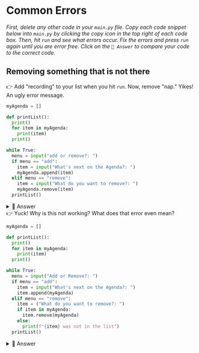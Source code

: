 # Common Errors

*First, delete any other code in your `main.py` file. Copy each code snippet below into `main.py` by clicking the copy icon in the top right of each code box. Then, hit `run` and see what errors occur. Fix the errors and press `run` again until you are error free. Click on the `👀 Answer` to compare your code to the correct code.*

## Removing something that is not there
👉 Add "recording" to your list when you hit `run`. Now, remove "nap." Yikes! An ugly error message.


  
```python
myAgenda = []

def printList():
  print() 
  for item in myAgenda:
    print(item)
  print() 

while True:
  menu = input("add or remove?: ")
  if menu == "add":
    item = input("What's next on the Agenda?: ")
    myAgenda.append(item)
  elif menu == "remove":
    item = input("What do you want to remove?: ")
    myAgenda.remove(item)
  printList()
```
<details> <summary> 👀 Answer </summary>
The error message is just saying "x not in list". What does that mean? The thing you asked to remove is not there. (i.e. You asked to remove a nap from a list that it was not added to in the first place). The best workaround is to add a nested `if` statement to  your code:

```python
myAgenda = []

def printList():
  print() 
  for item in myAgenda:
    print(item)
  print() 

while True:
  menu = input("add or remove?: ")
  if menu == "add":
    item = input("What's next on the Agenda?: ")
    myAgenda.append(item)
  elif menu == "remove":
    item = input("What do you want to remove?: ")
    if item in myAgenda:
      myAgenda.remove(item)
    else:
      print(f"{item} was not in the list")
  printList()
```

Try it again. Can you try to remove something that does not already exist in the list?

</details>
👉 Yuck! Why is this not working? What does that error even mean?

```python
myAgenda = []

def printList():
  print() 
  for item in myAgenda:
    print(item)
  print() 

while True:
  menu = input("Add or Remove?: ")
  if menu == "add":
    item = input("What's next on the Agenda?: ")
    item.append(myAgenda)
  elif menu == "remove":
    item = ("What do you want to remove?: ")
    if item in myAgenda:
      item.remove(myAgenda)
    else:
      print(f"{item} was not in the list")
  printList()
```
<details> <summary> 👀 Answer </summary>

The problem is with the `append` function. We have two objects backwards. The list name comes *first* and then what's being added to the list goes inside `()`. Hint: You will see the same issue with `remove` too.

It always needs to be: `listname.append()` or `listname.remove()`
  
```python
myAgenda = []

def printList():
  print() 
  for item in myAgenda:
    print(item)
  print() 

while True:
  menu = input("Add or Remove?: ")
  if menu == "add":
    item = input("What's next on the Agenda?: ")
    myAgenda.append(item)
  elif menu == "remove":
    item = input("What do you want to remove?: ")
    if item in myAgenda:
      myAgenda.remove(item)
    else:
      print(f"{item} was not in the list")
  printList()
```


</details>